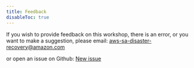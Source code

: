 ```yaml
---
title: Feedback
disableToc: true
---
```



If you wish to provide feedback on this workshop, there is an error, or you want to make a suggestion, please email: [aws-sa-disaster-recovery@amazon.com](mailto:aws-sa-disaster-recovery@amazon.com)

or open an issue on Github: [New issue](https://github.com/aws-samples/disaster-recovery-workshop/issues/new)